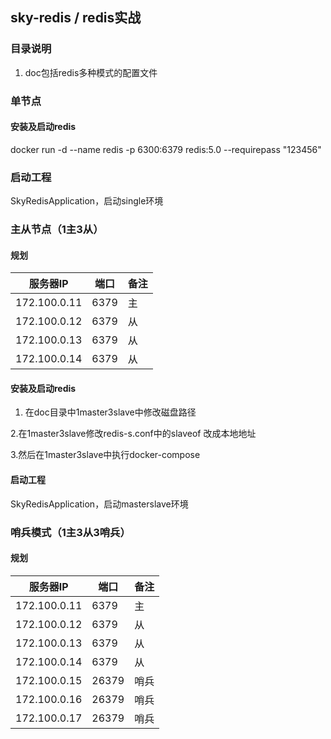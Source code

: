 ## sky-redis / redis实战  

### 目录说明
1. doc包括redis多种模式的配置文件

### 单节点
#### 安装及启动redis
docker run -d --name redis -p 6300:6379 redis:5.0 --requirepass "123456"

### 启动工程
SkyRedisApplication，启动single环境

### 主从节点（1主3从）
#### 规划

|  服务器IP | 端口 | 备注  |
| ---- | ---- | ---- |
| 172.100.0.11    |  6379 | 主   |
| 172.100.0.12     | 6379 | 从   |
| 172.100.0.13     | 6379 | 从   |
| 172.100.0.14     | 6379 | 从   |

#### 安装及启动redis
1. 在doc目录中1master3slave中修改磁盘路径
   
2.在1master3slave修改redis-s.conf中的slaveof 改成本地地址

3.然后在1master3slave中执行docker-compose

#### 启动工程
SkyRedisApplication，启动masterslave环境

### 哨兵模式（1主3从3哨兵）
#### 规划

|  服务器IP | 端口 | 备注  |
| ---- | ---- | ---- |
| 172.100.0.11    |  6379 | 主   |
| 172.100.0.12     | 6379 | 从   |
| 172.100.0.13     | 6379 | 从   |
| 172.100.0.14     | 6379 | 从   |
| 172.100.0.15     | 26379 | 哨兵   |
| 172.100.0.16     | 26379 | 哨兵   |
| 172.100.0.17     | 26379 | 哨兵   |

